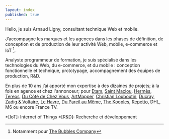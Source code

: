```yaml
---
layout: index
published: true
---
```

Hello, je suis Arnaud Ligny, consultant technique Web et mobile.

J’accompagne les marques et les agences dans les phases de définition, de conception et de production de leur activité Web, mobile, e-commerce et IoT [^1].

Analyste programmeur de formation, je suis spécialisé dans les technologies du Web, du e-commerce, et du mobile : conception fonctionnelle et technique, prototypage, accompagnement des équipes de production, R&D.

En plus de 10 ans j’ai apporté mon expertise à des dizaines de projets; à la fois en agence et chez l'annonceur; pour [Etam](http://www.etam.com), [Saint Maclou](https://www.saint-maclou.com), [Hermès](http://france.hermes.com), [Tereos](https://itunes.apple.com/fr/app/tereos-coop%C3%A9rateurs/id1215356212), [Du Côté de Chez Vous](https://www.ducotedechezvous.com), [ArtMapper](http://www.artmapper.co), [Christian Louboutin](http://eu.christianlouboutin.com/fr_fr/), [Ducray](https://dermocontrol.ducray.com), [Zadig & Voltaire](http://www.zadig-et-voltaire.com), [Le Havre](https://www.lehavre.fr/actualites/tout-le-havre-portee-de-main), [Du Pareil au Même](http://www.dpam.com), [The Kooples](http://www.thekooples.com), [Repetto](http://www.repetto.fr), DHL, M6 ou encore France TV.

[^1]: Notamment pour [The Bubbles Company](https://www.bubbles-company.com/fr/)

*[IoT]: Internet of Things
*[R&D]: Recherche et développement
